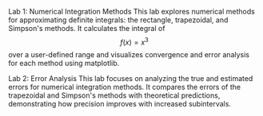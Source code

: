 Lab 1: Numerical Integration Methods
 This lab explores numerical methods for approximating definite integrals: the rectangle, trapezoidal, and Simpson's methods. It calculates the integral of $$f(x)=x^3$$ 
over a user-defined range and visualizes convergence and error analysis for each method using matplotlib.

Lab 2: Error Analysis
 This lab focuses on analyzing the true and estimated errors for numerical integration methods. It compares the errors of the trapezoidal and Simpson's methods with theoretical predictions, demonstrating how precision improves with increased subintervals.
